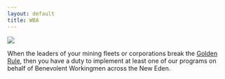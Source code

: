 ```yaml
---
layout: default
title: WBA
---
```

<img src='{{ site.baseurl }}/public/wba.png' id="home-img">
<p class="message">
  When the leaders of your mining fleets or corporations break the <a href="https://en.wikipedia.org/wiki/Golden_Rule">Golden Rule</a>, then you have a duty to implement at least one of our programs on behalf of Benevolent Workingmen across the New Eden.
</p>

